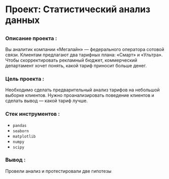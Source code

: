 # Проект: Статистический анализ данных

##


### **Описание проекта** : 

Вы аналитик компании «Мегалайн» — федерального оператора сотовой связи. Клиентам предлагают два тарифных плана: «Смарт» и «Ультра». Чтобы скорректировать рекламный бюджет, коммерческий департамент хочет понять, какой тариф приносит больше денег.

### **Цель проекта** :

Необходимо сделать предварительный анализ тарифов на небольшой выборке клиентов. Нужно проанализировать поведение клиентов и сделать вывод — какой тариф лучше.

### **Стек инструментов** :

- `pandas`
- `seaborn`
- `matplotlib`
- `numpy`
- `scipy`

### **Вывод** :

Провели анализ и протестировали две гипотезы
